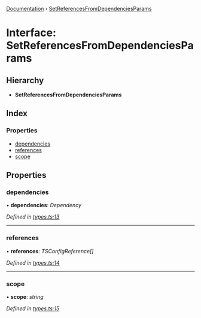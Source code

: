 [Documentation](../README.md) › [SetReferencesFromDependenciesParams](setreferencesfromdependenciesparams.md)

# Interface: SetReferencesFromDependenciesParams

## Hierarchy

* **SetReferencesFromDependenciesParams**

## Index

### Properties

* [dependencies](setreferencesfromdependenciesparams.md#dependencies)
* [references](setreferencesfromdependenciesparams.md#references)
* [scope](setreferencesfromdependenciesparams.md#scope)

## Properties

###  dependencies

• **dependencies**: *Dependency*

*Defined in [types.ts:13](https://github.com/dylanaubrey/repodog/blob/4256e18/packages/build-references/src/types.ts#L13)*

___

###  references

• **references**: *TSConfigReference[]*

*Defined in [types.ts:14](https://github.com/dylanaubrey/repodog/blob/4256e18/packages/build-references/src/types.ts#L14)*

___

###  scope

• **scope**: *string*

*Defined in [types.ts:15](https://github.com/dylanaubrey/repodog/blob/4256e18/packages/build-references/src/types.ts#L15)*

